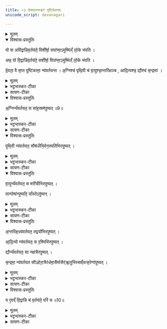 ```yaml
---
title: ०३ केशवपनाङ्गं पुष्टिवेदनम्
unicode_script: devanagari

---
```

<details><summary>मूलम्</summary>

यो वा अवि॑द्वान्निव॒र्तय॑ते ।
विशी॑र्षा॒ सपा॑प्मा॒ऽमुष्मि॑ल्ँ लो॒के भ॑वति ।
अथ॒ यो वि॒द्वान्नि॑व॒र्तय॑ते ।
सशी॑र्षा॒ विपा॑प्मा॒ऽमुष्मि॑ल्ँ लो॒के भ॑वति ।
दे॒वता॒ वै स॒प्त पुष्टि॑कामा॒ न्य॑वर्तयन्त ।
अ॒ग्निश्च॑ पृथि॒वी च॑ ।
वा॒युश्चा॒न्तरि॑क्षञ्च ।
आ॒दि॒त्यश्च॒ द्यौश्च॑ च॒न्द्रमाः॑ ।
अ॒ग्निर्न्य॑वर्तयत ।
स सा॑ह॒स्रम॑पुष्यत् ॥9॥  
पृ॒थि॒वी न्य॑वर्तयत ।
सौष॑धीभि॒र्वन॒स्पति॑भिरपुष्यत् ।
वा॒युर्न्य॑वर्तयत ।
स मरी॑चीभिरपुष्यत् ।
अ॒न्तरि॑क्ष॒न्न्य॑वर्तयत ।
तद्वयो॑भिरपुष्यत् ।
आ॒दि॒त्यो न्य॑वर्तयत ।
स र॒श्मिभि॑रपुष्यत् ।
द्यौर्न्य॑वर्तयत ।
सा नक्ष॑त्रैरपुष्यत् ।
च॒न्द्रमा॒ न्य॑वर्तयत ।
सौ॑ऽहोरा॒त्रैर॑र्धमा॒सैर्मासैर्॑ऋ॒तुभि॑स्सव्ँवत्स॒रेणा॑पुष्यत् ।
तान्पोषा॑न्पुष्यति ।
याँस्तेऽपु॑ष्यन् ।
य ए॒वव्ँ वि॒द्वान्नि च॑ व॒र्तय॑ते॒ परि॑ च ॥10॥
</details>

<details open><summary>विश्वास-प्रस्तुतिः</summary>

यो वा अवि॑द्वान्निव॒र्तय॑ते॒ विशी॑र्षा॒ सपा॑प्मा॒ऽमुष्मि॑ल्ँ लो॒के भ॑वति ।

अथ॒ यो वि॒द्वान्नि॑व॒र्तय॑ते॒ सशी॑र्षा॒ विपा॑प्मा॒ऽमुष्मि॑ल्ँ लो॒के भ॑वति ।

दे॒वता॒ वै स॒प्त पुष्टि॑कामा॒ न्य॑वर्तयन्त ।
अ॒ग्निश्च॑ पृथि॒वी च॑ वा॒युश्चा॒न्तरि॑क्षञ्च , आदि॒त्यश्च॒ द्यौश्च॑ च॒न्द्रमाः॑ ।  
</details>

<details><summary>मूलम्</summary>

यो वा अवि॑द्वान्निव॒र्तय॑ते॒ विशी॑र्षा॒ सपा॑प्मा॒ऽमुष्मि॑ल्ँ लो॒के भ॑वति ।

अथ॒ यो वि॒द्वान्नि॑व॒र्तय॑ते॒ सशी॑र्षा॒ विपा॑प्मा॒ऽमुष्मि॑ल्ँ लो॒के भ॑वति ।

दे॒वता॒ वै स॒प्त पुष्टि॑कामा॒ न्य॑वर्तयन्त ।
अ॒ग्निश्च॑ पृथि॒वी च॑ वा॒युश्चा॒न्तरि॑क्षञ्च , आदि॒त्यश्च॒ द्यौश्च॑ च॒न्द्रमाः॑ ।  
</details>

<details><summary>भट्टभास्कर-टीका</summary>

1यो वा इत्यादि ॥ वक्ष्यमाणानग्न्यादिपुष्टिप्रकारान् अविद्वान् यो निवर्तयते केशान् । सामर्थ्याच्चातुर्मास्यशेषोऽयमिति केचित् । चतुर्होतृप्रकरणात् तद्विषयमेव निवर्तनादिकमित्यन्ये ।
विशीर्षेत्यादि गतम् ।
</details>


<details><summary>सायण-टीका</summary>

द्वितीये नैमित्तिको होतृ-मन्त्र-होम उक्तः । तृतीये केश-निवर्तन-विषये कंचिद्ध्यानविशेषं दर्शयति । एतच् च होतृ-मन्त्र-प्रयुक्तेषु कर्मसु चातुर्मास्यादि-कर्मसु च यत्र यत्र केशनिकृन्तनम् अस्ति तत्र सर्वत्राङ्गत्वेनैतद् वेदनं द्रष्टव्यम् । तद् इदं वेदनम् अन्वय-व्यतिरेकाभ्यां विधत्ते-

> यो वा अविद्वान् निवर्तयते । विशीर्षा स पाप्माऽमुष्मिल्ँ लोके भवति । अथ यो विद्वान् निवर्तयते [[P444]] सशीर्षा विपाप्मा ऽमुष्मिल्ँ लोके भवति, 

इति ।
वक्ष्यमाण-प्रकारेणाग्न्यादयो देवाः केश-निवर्तनेन यां पुष्टिं संपादितवन्तस् तत्-पुष्टि-साधनम् इह निवर्तनम् इत्य् अविदित्वा यः केश-निवर्तनं प्राप्नोति स स्वर्ग-लोके शिरो-रहितः पापी भवति । तद्-वेदन-पूर्वके तु निवर्तने शिरः-सहितः पाप-रहितो भवति । तस्माद् वेदनं संपादयेत् ।
</details>

<details open><summary>विश्वास-प्रस्तुतिः</summary>

अ॒ग्निर्न्य॑वर्तयत॒ स सा॑ह॒स्रम॑पुष्यत् ॥9॥  
</details>

<details><summary>मूलम्</summary>

अ॒ग्निर्न्य॑वर्तयत॒ स सा॑ह॒स्रम॑पुष्यत् ॥9॥  
</details>

<details><summary>भट्टभास्कर-टीका</summary>

अग्न्यादयस्सप्त देवताः पुष्टिकामाः पूर्वं न्यवर्तयन्त ।
</details>

<details><summary>सायण-टीका</summary>

ता एता अग्न्यादिभिः संपादिताः पुष्टीः क्रमेण दर्शयति-

> देवता वै सप्त पुष्टि-कामा न्यवर्तयन्त ।  
> अग्निश् च पृथिवी च ।  
> वायुश् चान्तरिक्षं च ।  
> आदित्यश् च द्यौश् च चन्द्रमाः ।  
> [[अग्नयेवर्तयत|अग्निर् न्यवर्तयत]] ।  
> स सहस्रम् अपुष्यत्।  
> पृथिवी न्यवर्तयत ।  
> सौषधीभिर् वनस्पतिभिर् अपुष्यत् ।  
> वायुर् न्यवर्तयत ।  
> स मरीचीभिर् अपुष्यत् ।  
> अन्तरिक्षं न्यवर्तयत ।  
> तद् वयोभिर् अपुष्यत् ।  
> आदित्यो न्यवर्तयत ।  
> स रश्मिभिर् अपुष्यत् ।  
> द्यौर् न्यवर्तयत ।  
> सा नक्षत्रैर् अपुष्यत् ।  
> चन्द्रमा न्यवर्तयत ।  
> सोऽहोरात्रैर्-अर्ध-मासैर्-मासैर्-ऋतुभिः संवत्सरेणापुष्यत् ।  
> तान् पोषान् पुष्यति ।  
> यैस् ते ऽपुष्यन् ।  
> य एवं विद्वान् नि च वर्तयते परि च, 

इति ॥

न्यवर्तयत, स्वकीयान् केशान् न्यवर्तयत । 
</details>

<details open><summary>विश्वास-प्रस्तुतिः</summary>

पृ॒थि॒वी न्य॑वर्तयत॒ सौष॑धीभि॒र्वन॒स्पति॑भिरपुष्यत् ।
</details>

<details><summary>मूलम्</summary>

पृ॒थि॒वी न्य॑वर्तयत॒ सौष॑धीभि॒र्वन॒स्पति॑भिरपुष्यत् ।
</details>

<details><summary>भट्टभास्कर-टीका</summary>

साहस्रं सहस्रपरिमाणं बहुप्रकारपुष्टिकम् ।
</details>

<details><summary>सायण-टीका</summary>

स साहस्रं, सहस्र-संख्योपेतं धनम् अपुष्यत्, [[P445]] पुष्टम् अकरोत् । पृथिव्यादय ओषध्यादिभिर् जगत्-पुष्टिं संपादितवन्तः । 
</details>

<details open><summary>विश्वास-प्रस्तुतिः</summary>

वा॒युर्न्य॑वर्तयत॒ स मरी॑चीभिरपुष्यत् ।  


तान्पोषा॑न्पुष्यति॒ याँस्तेऽपु॑ष्यन् ।
</details>

<details><summary>मूलम्</summary>

वा॒युर्न्य॑वर्तयत॒ स मरी॑चीभिरपुष्यत् ।  


तान्पोषा॑न्पुष्यति॒ याँस्तेऽपु॑ष्यन् ।
</details>

<details><summary>भट्टभास्कर-टीका</summary>

अपुष्यत् पुष्टोऽभवत् । मरीचयो रश्मयः ।
</details>

<details><summary>सायण-टीका</summary>

मरीचि-शब्देन अग्नय उपलक्ष्यन्ते । वायुना ह्य् अग्नयः प्रज्वाल्यन्ते । 
</details>


<details open><summary>विश्वास-प्रस्तुतिः</summary>

अ॒न्तरि॑क्ष॒न्न्य॑वर्तयत॒ तद्वयो॑भिरपुष्यत् ।  

आ॒दि॒त्यो न्य॑वर्तयत॒ स र॒श्मिभि॑रपुष्यत् ।  

द्यौर्न्य॑वर्तयत॒ सा नक्ष॑त्रैरपुष्यत् ।

च॒न्द्रमा॒ न्य॑वर्तयत सौ॑ऽहोरा॒त्रैर॑र्धमा॒सैर्मासैर्॑ऋ॒तुभि॑स्सव्ँवत्स॒रेणा॑पुष्यत् ।
</details>

<details><summary>मूलम्</summary>

अ॒न्तरि॑क्ष॒न्न्य॑वर्तयत॒ तद्वयो॑भिरपुष्यत् ।  

आ॒दि॒त्यो न्य॑वर्तयत॒ स र॒श्मिभि॑रपुष्यत् ।  

द्यौर्न्य॑वर्तयत॒ सा नक्ष॑त्रैरपुष्यत् ।

च॒न्द्रमा॒ न्य॑वर्तयत सौ॑ऽहोरा॒त्रैर॑र्धमा॒सैर्मासैर्॑ऋ॒तुभि॑स्सव्ँवत्स॒रेणा॑पुष्यत् ।
</details>

<details><summary>भट्टभास्कर-टीका</summary>

वयांसि पक्षिणः ।
</details>

<details><summary>सायण-टीका</summary>

वयोभिः पक्षिभिः । 
</details>


<details open><summary>विश्वास-प्रस्तुतिः</summary>

य ए॒वव्ँ वि॒द्वान्नि च॑ व॒र्तय॑ते॒ परि॑ च ॥10॥
</details>

<details><summary>मूलम्</summary>

य ए॒वव्ँ वि॒द्वान्नि च॑ व॒र्तय॑ते॒ परि॑ च ॥10॥
</details>

<details><summary>भट्टभास्कर-टीका</summary>

एवं विद्वान् यो निवर्तयते परिवर्तयते च स तान् पोषान् पुष्यति, यानग्न्यादयोऽपुष्यन् । सामान्यपुष्टेर्विशेषपुष्टिः कर्म ॥

इति तैत्तिरीयब्राह्मणे द्वितीयाष्टके तृतीयप्तपाठके तृतीयोऽनुवाकः ॥  

</details>

<details><summary>सायण-टीका</summary>

यः पुमान् अग्न्यादि-देवताभिः संपादितां सृष्टिं तत्-साधनत्वं च निवर्तनस्य विद्वान् निवर्तयते परिवर्तयते वा केशानां कर्तनं, स पुमान् अग्न्यादिभिर् ये पोषाः संपादितास् तान् पोषान् सर्वान् प्रामोति ॥

इति श्रीमत्-सायणाचार्य-विरचिते माधवीये वेदार्थ-प्रकाशे कृष्ण-यजुर्वेदीय-तैत्तिरीय-ब्राह्मण-भाष्ये द्वितीय-काण्डे तृतीय-प्रपाठके तृतीयोऽनुवाकः ॥ ३ ॥
</details>